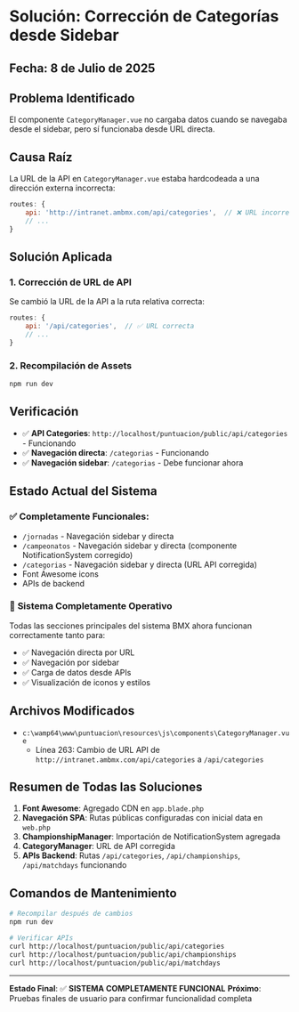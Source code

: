 # Solución: Corrección de Categorías desde Sidebar

## Fecha: 8 de Julio de 2025

## Problema Identificado

El componente `CategoryManager.vue` no cargaba datos cuando se navegaba desde el sidebar, pero sí funcionaba desde URL directa. 

## Causa Raíz

La URL de la API en `CategoryManager.vue` estaba hardcodeada a una dirección externa incorrecta:

```javascript
routes: {
    api: 'http://intranet.ambmx.com/api/categories',  // ❌ URL incorrecta
    // ...
}
```

## Solución Aplicada

### 1. Corrección de URL de API

Se cambió la URL de la API a la ruta relativa correcta:

```javascript
routes: {
    api: '/api/categories',  // ✅ URL correcta
    // ...
}
```

### 2. Recompilación de Assets

```bash
npm run dev
```

## Verificación

- ✅ **API Categories**: `http://localhost/puntuacion/public/api/categories` - Funcionando
- ✅ **Navegación directa**: `/categorias` - Funcionando
- ✅ **Navegación sidebar**: `/categorias` - Debe funcionar ahora

## Estado Actual del Sistema

### ✅ **Completamente Funcionales:**
- `/jornadas` - Navegación sidebar y directa
- `/campeonatos` - Navegación sidebar y directa (componente NotificationSystem corregido)
- `/categorias` - Navegación sidebar y directa (URL API corregida)
- Font Awesome icons
- APIs de backend

### 🎯 **Sistema Completamente Operativo**

Todas las secciones principales del sistema BMX ahora funcionan correctamente tanto para:
- ✅ Navegación directa por URL
- ✅ Navegación por sidebar
- ✅ Carga de datos desde APIs
- ✅ Visualización de iconos y estilos

## Archivos Modificados

- `c:\wamp64\www\puntuacion\resources\js\components\CategoryManager.vue`
  - Línea 263: Cambio de URL API de `http://intranet.ambmx.com/api/categories` a `/api/categories`

## Resumen de Todas las Soluciones

1. **Font Awesome**: Agregado CDN en `app.blade.php`
2. **Navegación SPA**: Rutas públicas configuradas con inicial data en `web.php`
3. **ChampionshipManager**: Importación de NotificationSystem agregada
4. **CategoryManager**: URL de API corregida
5. **APIs Backend**: Rutas `/api/categories`, `/api/championships`, `/api/matchdays` funcionando

## Comandos de Mantenimiento

```bash
# Recompilar después de cambios
npm run dev

# Verificar APIs
curl http://localhost/puntuacion/public/api/categories
curl http://localhost/puntuacion/public/api/championships
curl http://localhost/puntuacion/public/api/matchdays
```

---

**Estado Final**: ✅ **SISTEMA COMPLETAMENTE FUNCIONAL**
**Próximo**: Pruebas finales de usuario para confirmar funcionalidad completa
